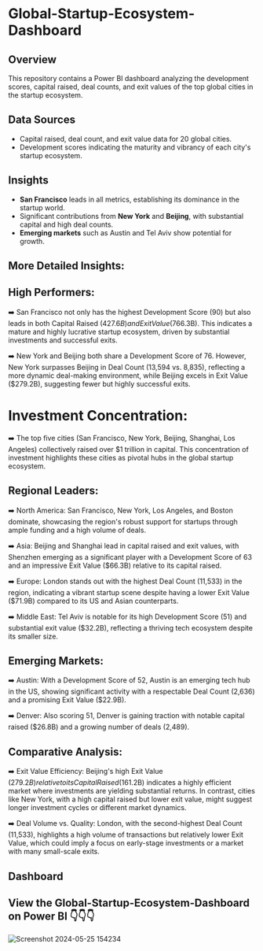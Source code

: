 # Global-Startup-Ecosystem-Dashboard

## Overview

This repository contains a Power BI dashboard analyzing the development scores, capital raised, deal counts, and exit values of the top global cities in the startup ecosystem.

## Data Sources

- Capital raised, deal count, and exit value data for 20 global cities.
- Development scores indicating the maturity and vibrancy of each city's startup ecosystem.

## Insights

- **San Francisco** leads in all metrics, establishing its dominance in the startup world.
- Significant contributions from **New York** and **Beijing**, with substantial capital and high deal counts.
- **Emerging markets** such as Austin and Tel Aviv show potential for growth.

## More Detailed Insights:

## High Performers:

➡️ San Francisco not only has the highest Development Score (90) but also leads in both Capital Raised ($427.6B) and Exit Value ($766.3B). This indicates a mature and highly lucrative startup ecosystem, driven by substantial investments and successful exits.

➡️ New York and Beijing both share a Development Score of 76. However, New York surpasses Beijing in Deal Count (13,594 vs. 8,835), reflecting a more dynamic deal-making environment, while Beijing excels in Exit Value ($279.2B), suggesting fewer but highly successful exits.


# Investment Concentration:

➡️ The top five cities (San Francisco, New York, Beijing, Shanghai, Los Angeles) collectively raised over $1 trillion in capital. This concentration of investment highlights these cities as pivotal hubs in the global startup ecosystem.


## Regional Leaders:

➡️ North America: San Francisco, New York, Los Angeles, and Boston dominate, showcasing the region's robust support for startups through ample funding and a high volume of deals.

➡️ Asia: Beijing and Shanghai lead in capital raised and exit values, with Shenzhen emerging as a significant player with a Development Score of 63 and an impressive Exit Value ($66.3B) relative to its capital raised.

➡️ Europe: London stands out with the highest Deal Count (11,533) in the region, indicating a vibrant startup scene despite having a lower Exit Value ($71.9B) compared to its US and Asian counterparts.

➡️ Middle East: Tel Aviv is notable for its high Development Score (51) and substantial exit value ($32.2B), reflecting a thriving tech ecosystem despite its smaller size.


## Emerging Markets:

➡️ Austin: With a Development Score of 52, Austin is an emerging tech hub in the US, showing significant activity with a respectable Deal Count (2,636) and a promising Exit Value ($22.9B).

➡️ Denver: Also scoring 51, Denver is gaining traction with notable capital raised ($26.8B) and a growing number of deals (2,489).

## Comparative Analysis:

➡️ Exit Value Efficiency: Beijing's high Exit Value ($279.2B) relative to its Capital Raised ($161.2B) indicates a highly efficient market where investments are yielding substantial returns. In contrast, cities like New York, with a high capital raised but lower exit value, might suggest longer investment cycles or different market dynamics.

➡️ Deal Volume vs. Quality: London, with the second-highest Deal Count (11,533), highlights a high volume of transactions but relatively lower Exit Value, which could imply a focus on early-stage investments or a market with many small-scale exits.


  ## Dashboard

  ## View the Global-Startup-Ecosystem-Dashboard on Power BI 👇👇👇

  ![Screenshot 2024-05-25 154234](https://github.com/AdapalaNaveenKumar/Global-Startup-Ecosystem-Dashboard/assets/114572337/5d84548d-fe33-45f9-b257-9e762698f5b0)

